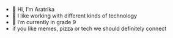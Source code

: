 - 👋 Hi, I’m Aratrika
- 👀 I like working with different kinds of technology
- 🌱 I’m currently in grade 9
- if you like memes, pizza or tech we should definitely connect


<!---
Aratrikaaaa/Aratrikaaaa is a ✨ special ✨ repository because its `README.md` (this file) appears on your GitHub profile.
You can click the Preview link to take a look at your changes.
--->
